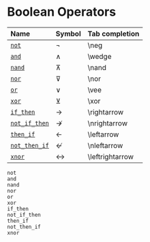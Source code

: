 
# Boolean Operators

| Name                   | Symbol | Tab completion   |
|:-----------------------|:-------|:-----------------|
| [`not`](@ref)          | ¬      | \\neg            |
| [`and`](@ref)          | ∧      | \\wedge          |
| [`nand`](@ref)         | ⊼      | \\nand           |
| [`nor`](@ref)          | ⊽      | \\nor            |
| [`or`](@ref)           | ∨      | \\vee            |
| [`xor`](@ref)          | ⊻      | \\xor            |
| [`if_then`](@ref)      | →      | \\rightarrow     |
| [`not_if_then`](@ref)  | ↛      | \\nrightarrow    |
| [`then_if`](@ref)      | ←      | \\leftarrow      |
| [`not_then_if`](@ref)  | ↚      | \\nleftarrow     |
| [`xnor`](@ref)         | ↔      | \\leftrightarrow |

```@docs
not
and
nand
nor
or
xor
if_then
not_if_then
then_if
not_then_if
xnor
```
